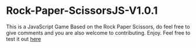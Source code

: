 # Rock-Paper-ScissorsJS-V1.0.1
This is a JavaScript Game Based on the Rock Paper Scissors, do feel free to give comments and you are also welcome to contributing. Enjoy.
Feel free to test it out <a href= "https://femidof.github.io/Rock-Paper-ScissorsJS-V1.0.1/" target= "_blank"  >here </a>
